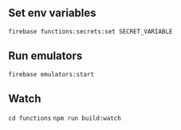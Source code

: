 ## Set env variables

`firebase functions:secrets:set SECRET_VARIABLE`

## Run emulators

`firebase emulators:start`

## Watch

`cd functions`
`npm run build:watch`